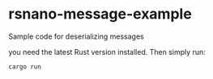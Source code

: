 # rsnano-message-example
Sample code for deserializing messages

you need the latest Rust version installed. Then simply run:
```
cargo run
```
